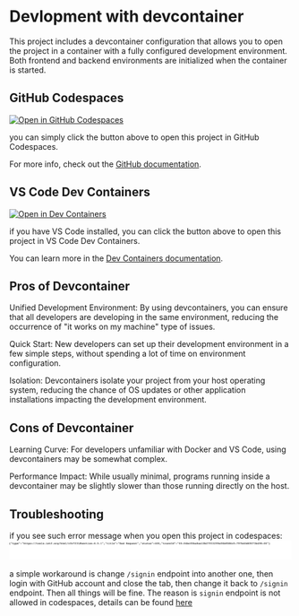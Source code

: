 # Devlopment with devcontainer
This project includes a devcontainer configuration that allows you to open the project in a container with a fully configured development environment.
Both frontend and backend environments are initialized when the container is started.
## GitHub Codespaces
[![Open in GitHub Codespaces](https://github.com/codespaces/badge.svg)](https://codespaces.new/langgenius/dify)

you can simply click the button above to open this project in GitHub Codespaces.

For more info, check out the [GitHub documentation](https://docs.github.com/en/free-pro-team@latest/github/developing-online-with-codespaces/creating-a-codespace#creating-a-codespace).


## VS Code Dev Containers
[![Open in Dev Containers](https://img.shields.io/static/v1?label=Dev%20Containers&message=Open&color=blue&logo=visualstudiocode)](https://vscode.dev/redirect?url=vscode://ms-vscode-remote.remote-containers/cloneInVolume?url=https://github.com/langgenius/dify)

if you have VS Code installed, you can click the button above to open this project in VS Code Dev Containers.

You can learn more in the [Dev Containers documentation](https://code.visualstudio.com/docs/devcontainers/containers).


## Pros of Devcontainer
Unified Development Environment: By using devcontainers, you can ensure that all developers are developing in the same environment, reducing the occurrence of "it works on my machine" type of issues.

Quick Start: New developers can set up their development environment in a few simple steps, without spending a lot of time on environment configuration.

Isolation: Devcontainers isolate your project from your host operating system, reducing the chance of OS updates or other application installations impacting the development environment.

## Cons of Devcontainer
Learning Curve: For developers unfamiliar with Docker and VS Code, using devcontainers may be somewhat complex.

Performance Impact: While usually minimal, programs running inside a devcontainer may be slightly slower than those running directly on the host.

## Troubleshooting
if you see such error message when you open this project in codespaces:
![Alt text](troubleshooting.png)

a simple workaround is change `/signin` endpoint into another one, then login with GitHub account and close the tab, then change it back to `/signin` endpoint. Then all things will be fine.
The reason is `signin` endpoint is not allowed in codespaces, details can be found [here](https://github.com/orgs/community/discussions/5204)